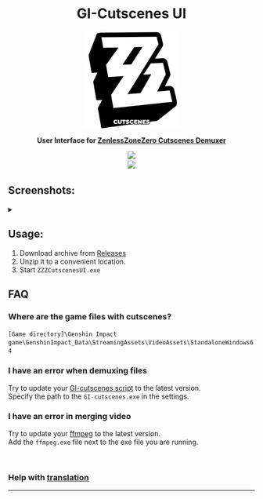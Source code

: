 <h1 align="center">GI-Cutscenes UI</h1>

<p align="center">
    <img src="github/images/icons/UI/ui-1.png" height="200px" align="center">
</p>
<p align="center">
    <strong> User Interface for <a href="https://github.com/Clostro/ZZZ-Cutscenes">ZenlessZoneZero Cutscenes Demuxer</a></strong>
</p>
<p align="center">
    <img src="https://shields.io/badge/version-v0.6.0-blue"></br>
    <a href="#donate"><img src="https://shields.io/badge/💲-Support_the_Project-2ea043"></a>
</p>

## Screenshots:
<details>
  <summary></summary>
  <img src="github/images/main.png" width="550px">
  <img src="github/images/settings.png" width="550px">
  <img src="github/images/animation_low.gif">
</details>

## Usage:
1. Download archive from [Releases](https://github.com/Clostro/ZZZ-Cutscenes-GUI/releases/latest)
2. Unzip it to a convenient location.
3. Start ```ZZZCutscenesUI.exe```

## FAQ

### Where are the game files with cutscenes?
`[Game directory]\Genshin Impact game\GenshinImpact_Data\StreamingAssets\VideoAssets\StandaloneWindows64`

### I have an error when demuxing files
Try to update your [GI-cutscenes script](https://github.com/Clostro/ZZZ-cutscenes/releases) to the latest version.<br>
Specify the path to the `GI-cutscenes.exe` in the settings.

### I have an error in merging video
Try to update your [ffmpeg](https://github.com/BtbN/FFmpeg-Builds/releases) to the latest version.<br>
Add the `ffmpeg.exe` file next to the exe file you are running.

<br>

### Help with <a href="translations.md">translation</a>

<hr>

